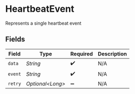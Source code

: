 # HeartbeatEvent

Represents a single heartbeat event


## Fields

| Field              | Type               | Required           | Description        |
| ------------------ | ------------------ | ------------------ | ------------------ |
| `data`             | *String*           | :heavy_check_mark: | N/A                |
| `event`            | *String*           | :heavy_check_mark: | N/A                |
| `retry`            | *Optional\<Long>*  | :heavy_minus_sign: | N/A                |